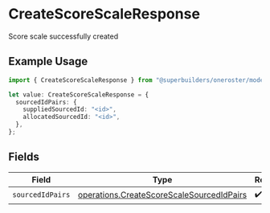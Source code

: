 # CreateScoreScaleResponse

Score scale successfully created

## Example Usage

```typescript
import { CreateScoreScaleResponse } from "@superbuilders/oneroster/models/operations";

let value: CreateScoreScaleResponse = {
  sourcedIdPairs: {
    suppliedSourcedId: "<id>",
    allocatedSourcedId: "<id>",
  },
};
```

## Fields

| Field                                                                                                  | Type                                                                                                   | Required                                                                                               | Description                                                                                            |
| ------------------------------------------------------------------------------------------------------ | ------------------------------------------------------------------------------------------------------ | ------------------------------------------------------------------------------------------------------ | ------------------------------------------------------------------------------------------------------ |
| `sourcedIdPairs`                                                                                       | [operations.CreateScoreScaleSourcedIdPairs](../../models/operations/createscorescalesourcedidpairs.md) | :heavy_check_mark:                                                                                     | N/A                                                                                                    |